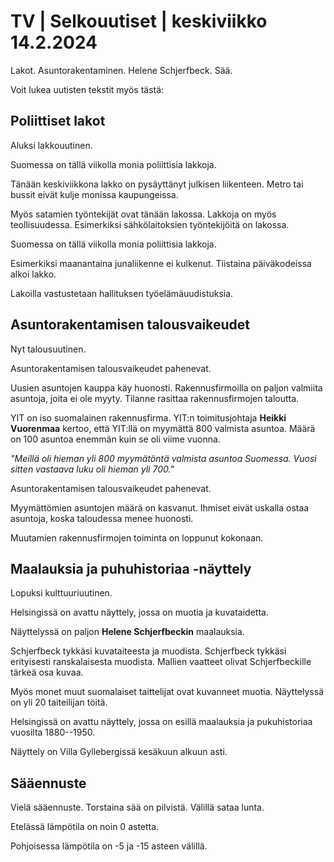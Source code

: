 TV \| Selkouutiset \| keskiviikko 14.2.2024
===========================================

Lakot. Asuntorakentaminen. Helene Schjerfbeck. Sää.

Voit lukea uutisten tekstit myös tästä:

Poliittiset lakot
-----------------

Aluksi lakkouutinen.

Suomessa on tällä viikolla monia poliittisia lakkoja.

Tänään keskiviikkona lakko on pysäyttänyt julkisen liikenteen. Metro tai bussit eivät kulje monissa kaupungeissa.

Myös satamien työntekijät ovat tänään lakossa. Lakkoja on myös teollisuudessa. Esimerkiksi sähkölaitoksien työntekijöitä on lakossa.

Suomessa on tällä viikolla monia poliittisia lakkoja.

Esimerkiksi maanantaina junaliikenne ei kulkenut. Tiistaina päiväkodeissa alkoi lakko.

Lakoilla vastustetaan hallituksen työelämäuudistuksia.

Asuntorakentamisen talousvaikeudet
----------------------------------

Nyt talousuutinen.

Asuntorakentamisen talousvaikeudet pahenevat.

Uusien asuntojen kauppa käy huonosti. Rakennusfirmoilla on paljon valmiita asuntoja, joita ei ole myyty. Tilanne rasittaa rakennusfirmojen taloutta.

YIT on iso suomalainen rakennusfirma. YIT:n toimitusjohtaja **Heikki Vuorenmaa** kertoo, että YIT:llä on myymättä 800 valmista asuntoa. Määrä on 100 asuntoa enemmän kuin se oli viime vuonna.

*"Meillä oli hieman yli 800 myymätöntä valmista asuntoa Suomessa. Vuosi sitten vastaava luku oli hieman yli 700."*

Asuntorakentamisen talousvaikeudet pahenevat.

Myymättömien asuntojen määrä on kasvanut. Ihmiset eivät uskalla ostaa asuntoja, koska taloudessa menee huonosti.

Muutamien rakennusfirmojen toiminta on loppunut kokonaan.

Maalauksia ja puhuhistoriaa -näyttely
-------------------------------------

Lopuksi kulttuuriuutinen.

Helsingissä on avattu näyttely, jossa on muotia ja kuvataidetta.

Näyttelyssä on paljon **Helene Schjerfbeckin** maalauksia.

Schjerfbeck tykkäsi kuvataiteesta ja muodista. Schjerfbeck tykkäsi erityisesti ranskalaisesta muodista. Mallien vaatteet olivat Schjerfbeckille tärkeä osa kuvaa.

Myös monet muut suomalaiset taittelijat ovat kuvanneet muotia. Näyttelyssä on yli 20 taiteilijan töitä.

Helsingissä on avattu näyttely, jossa on esillä maalauksia ja pukuhistoriaa vuosilta 1880--1950.

Näyttely on Villa Gyllebergissä kesäkuun alkuun asti.

Sääennuste
----------

Vielä sääennuste. Torstaina sää on pilvistä. Välillä sataa lunta.

Etelässä lämpötila on noin 0 astetta.

Pohjoisessa lämpötila on -5 ja -15 asteen välillä.

